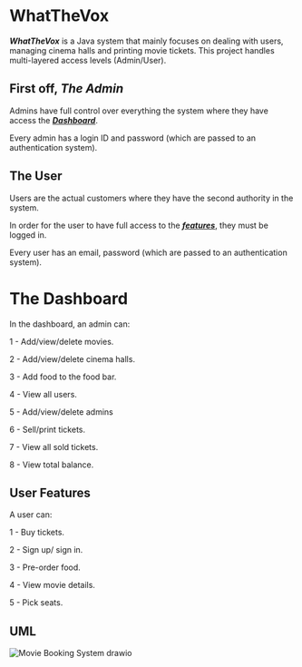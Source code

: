 # WhatTheVox 

***WhatTheVox*** is a Java system that mainly focuses on dealing with users, managing cinema halls and printing movie tickets. This project handles multi-layered access levels (Admin/User).

## First off, ***The Admin***

Admins have full control over everything the system where they have access the ***[Dashboard](#Dashboard)***. 

Every admin has a login ID and password (which are passed to an authentication system).

## The User

Users are the actual customers where they have the second authority in the system. 

In order for the user to have full access to the ***[features](#UserFeatures)***, they must be logged in.

Every user has an email, password (which are passed to an authentication system).

# The Dashboard

In the dashboard, an admin can:

1 - Add/view/delete movies.

2 - Add/view/delete cinema halls.

3 - Add food to the food bar.

4 - View all users.

5 - Add/view/delete admins

6 - Sell/print tickets.

7 - View all sold tickets.

8 - View total balance.


## User Features

A user can:

1 - Buy tickets.

2 - Sign up/ sign in. 

3 - Pre-order food.

4 - View movie details.

5 - Pick seats.


## UML


![Movie Booking System drawio](https://user-images.githubusercontent.com/71923204/167042213-f7dd89b3-d55b-4c20-a983-46c09fc06b8b.png)


